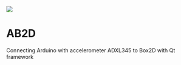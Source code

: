 ![](https://github.com/IndeemaSoftware/AB2D/blob/Assets/img_1.gif)
# AB2D
Connecting Arduino with accelerometer ADXL345 to Box2D with Qt framework
